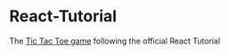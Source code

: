 # React-Tutorial
The [Tic Tac Toe game](https://react.dev/learn/tutorial-tic-tac-toe) following the official React Tutorial
